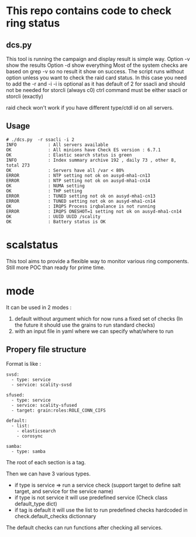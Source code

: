 # This repo contains code to check ring status 

## dcs.py
This tool is running the campaign and display result is simple way.
Option -v show the results 
Option -d show everything 
Most of the system checks are based on grep -v so no result it show on success.
The script runs without option unless you want to check the raid card status.
In this case you need to add the -r <ctrl command> and -i <Ctrl number>
-i is optional as it has default of 2 for ssacli and should not be needed for storcli (always c0)
ctrl command must be either ssacli or storcli (exactly)

raid check won't work if you have different type/ctdl id on all servers.

## Usage 
```
# ./dcs.py  -r ssacli -i 2 
INFO            : All servers available
OK              : All minions have Check ES version : 6.7.1
OK              : Elastic search status is green
INFO            : Index summary archive 192 , daily 73 , other 8, total 273
OK              : Servers have all /var < 80%
ERROR           : NTP setting not ok on ausyd-mha1-cn13
ERROR           : NTP setting not ok on ausyd-mha1-cn14
OK              : NUMA setting
OK              : THP setting
ERROR           : TUNED setting not ok on ausyd-mha1-cn13
ERROR           : TUNED setting not ok on ausyd-mha1-cn14
OK              : IRQPS Process irqbalance is not running
ERROR           : IRQPS ONESHOT=1 setting not ok on ausyd-mha1-cn14
OK              : UUID UUID /scality
OK              : Battery status is OK
```



# scalstatus
This tool aims to provide a flexible way to monitor various ring components.
Still more POC than ready for prime time.

# mode
It can be used in 2 modes :
1.  default without argument which for now runs a fixed set of checks
(In the future it should use the grains to run standard checks)
2. with an input file in yaml where we can specify what/where to run 

## Propery file structure
Format is like :
```
svsd:
  - type: service 
  - service: scality-svsd

sfused:
  - type: service
  - service: scality-sfused
  - target: grain:roles:ROLE_CONN_CIFS

default:
  - list:
    - elasticsearch
    - corosync

samba:
  - type: samba
```

The root of each section is a tag.

Then we can have 3 various types.

* if type is service => run a service check (support target to define salt target, and service for the service name)
* if type is not service it will use predefined service (Check class default_type dict)
* if tag is default it will use the list to run predefined checks hardcoded in  check.default_checks dictionnary

The default checks can run functions after checking all services.



